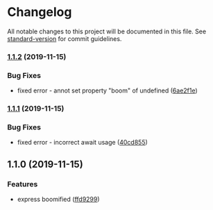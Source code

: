 # Changelog

All notable changes to this project will be documented in this file. See [standard-version](https://github.com/conventional-changelog/standard-version) for commit guidelines.

### [1.1.2](https://github.com/gospime/express-boom/compare/v1.1.1...v1.1.2) (2019-11-15)


### Bug Fixes

* fixed error - annot set property "boom" of undefined ([6ae2f1e](https://github.com/gospime/express-boom/commit/6ae2f1e6e36432e337043cf93cb87ef1ca28fa13))

### [1.1.1](https://github.com/gospime/express-boom/compare/v1.1.0...v1.1.1) (2019-11-15)


### Bug Fixes

* fixed error - incorrect await usage ([40cd855](https://github.com/gospime/express-boom/commit/40cd8550be3df1202e419c8e7b256220c96dad13))

## 1.1.0 (2019-11-15)


### Features

* express boomified ([ffd9299](https://github.com/gospime/express-boom/commit/ffd929901ca9ba9d5ab6dbd7c7ea606e9013240e))
